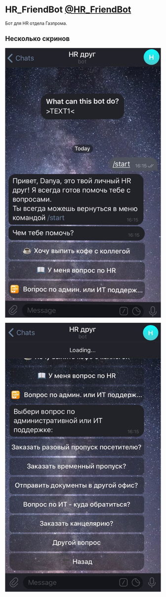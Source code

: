 # HR_FriendBot [@HR_FriendBot](https://t.me/HR_FriendBot)
Бот для HR отдела Газпрома. 
## Несколько скринов
![alt text](https://github.com/VernadskyDanya/HR_FriendBot/blob/master/photo_2020-11-22_16-19-30.jpg)

![alt text](https://github.com/VernadskyDanya/HR_FriendBot/blob/master/photo_2020-11-22_16-19-32.jpg)
